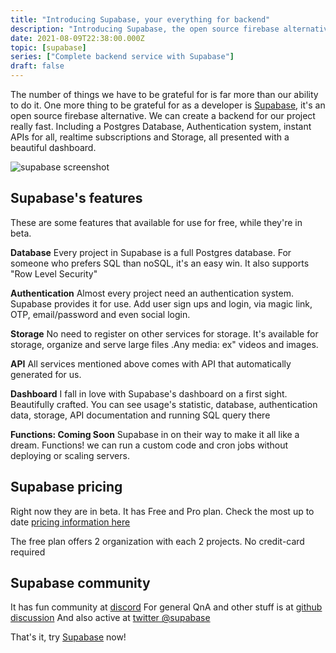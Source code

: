 ```yaml
---
title: "Introducing Supabase, your everything for backend"
description: "Introducing Supabase, the open source firebase alternative. We can create a backend for our project really fast. Start your project with a Postgres Database, Authentication, instant APIs, realtime subscriptions and Storage with a beautiful dashboard."
date: 2021-08-09T22:38:00.000Z
topic: [supabase]
series: ["Complete backend service with Supabase"]
draft: false
---
```

The number of things we have to be grateful for is far more than our ability to do it. One more thing to be grateful for as a developer is [Supabase](https://supabase.io/), it's an open source firebase alternative. We can create a backend for our project really fast. Including a Postgres Database, Authentication system, instant APIs for all, realtime subscriptions and Storage, all presented with a beautiful dashboard.  


![supabase screenshot](https://i.ibb.co/VSQZP65/Screen-Shot-2021-08-10-at-6-43-17-AM.png)










## Supabase's features

These are some features that available for use for free, while they're in beta.

**Database**
Every project in Supabase is a full Postgres database. For someone who prefers SQL than noSQL, it's an easy win. It also supports "Row Level Security"  

**Authentication**
Almost every project need an authentication system. Supabase provides it for use. Add user sign ups and login, via magic link, OTP, email/password and even social login.   

**Storage**
No need to register on other services for storage. It's available for storage, organize and serve large files .Any media: ex" videos and images.  

**API**
All services mentioned above comes with API that automatically generated for us.   

**Dashboard**
I fall in love with Supabase's dashboard on a first sight. Beautifully crafted. You can see usage's statistic, database, authentication data, storage, API documentation and running SQL query there  

**Functions: Coming Soon**
Supabase in on their way to make it all like a dream. Functions! we can run a custom code and cron jobs without deploying or scaling servers.

## Supabase pricing

Right now they are in beta. It has Free and Pro plan. Check the most up to date [pricing information here](https://supabase.io/pricing)


The free plan offers 2 organization with each 2 projects. No credit-card required

## Supabase community
It has fun community at [discord](http://discord.supabase.io/)
For general QnA and other stuff is at [github discussion](https://github.com/supabase/supabase/discussions)
And also active at [twitter @supabase](https://twitter.com/supabase)

That's it, try [Supabase](https://supabase.io/) now!


